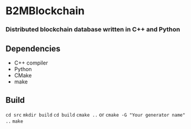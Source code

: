 # B2MBlockchain
### Distributed blockchain database written in C++ and Python

## Dependencies
- C++ compiler
- Python
- CMake
- make

## Build
```cd src```
```mkdir build```
```cd build```
```cmake ..``` or ```cmake -G "Your generator name" ..```
```make```

